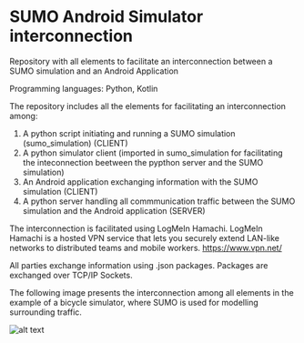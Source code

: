 # SUMO Android Simulator interconnection
Repository with all elements to facilitate an interconnection between a SUMO simulation and an Android Application

Programming languages: Python, Kotlin

The repository includes all the elements for facilitating an interconnection among:
  1) A python script initiating and running a SUMO simulation (sumo_simulation) (CLIENT)
  2) A python simulator client (imported in sumo_simulation for facilitating the inteconnection beetween the pypthon server and the SUMO simulation)
  3) An Android application exchanging information with the SUMO simulation (CLIENT)
  4) A python server handling all commmunication traffic between the SUMO simulation and the Android application (SERVER)

The interconnection is facilitated using LogMeIn Hamachi. LogMeIn Hamachi is a hosted VPN service that lets you securely extend LAN-like networks
to distributed teams and mobile workers.
https://www.vpn.net/

All parties exchange information using .json packages. Packages are exchanged over TCP/IP Sockets.

The following image presents the interconnection among all elements in the example of a bicycle simulator, where SUMO is used for modelling surrounding traffic.


![alt text](https://github.com/ggrigor89/SUMO_Android_Simulator_interconnection/blob/main/Interconnection_graph.png?raw=true)
